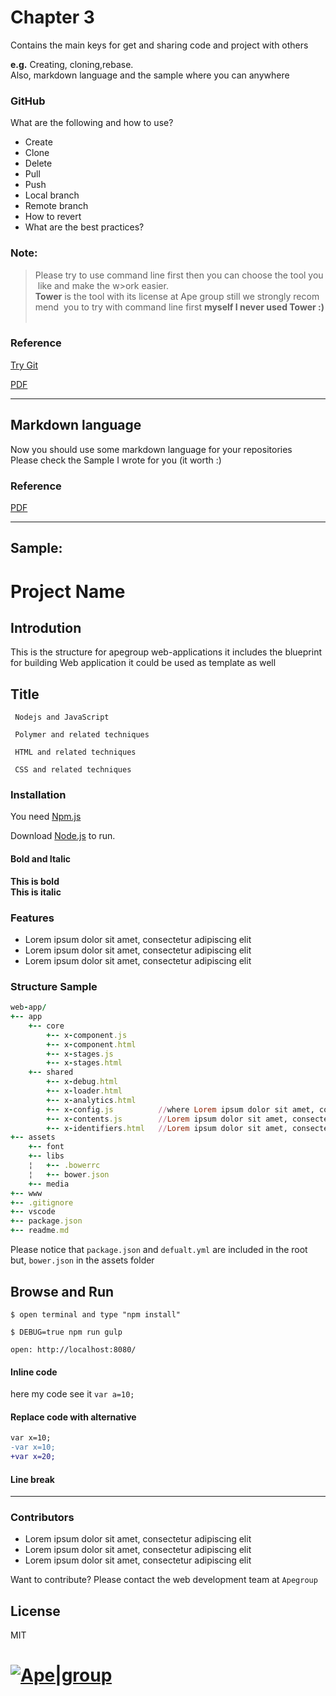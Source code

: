 # Chapter 3
Contains the main keys for get and sharing code and project with others 

**e.g.** Creating, cloning,rebase. 
Also, markdown language and the sample where you can anywhere

### GitHub
What are the following and how to use? 
 - Create 
 - Clone 
 - Delete 
 - Pull 
 - Push
 - Local branch 
 - Remote branch 
 - How to revert 
 - What are the best practices? 

### Note:
> Please try to use command line first then you can choose the tool you like and make the w>ork easier. 
> **Tower** is the tool with its license at Ape group still we strongly recommend 
> you to try with command line first __myself I never used Tower :)__
 

### Reference 
[Try Git](https://try.github.io/levels/1/challenges/1)

[PDF](https://services.github.com/on-demand/downloads/github-git-cheat-sheet.pdf)

---

## Markdown language

Now you should use some markdown language for your repositories
Please check the Sample I wrote for you (it worth :)  
### Reference 
[PDF](https://guides.github.com/pdfs/markdown-cheatsheet-online.pdf)

---

## Sample: 
# Project Name


## Introdution 
This is the structure for apegroup web-applications it includes the blueprint for building 
Web application it could be used as template as well  

## Title 

```
 Nodejs and JavaScript
```

```
 Polymer and related techniques
```

```
 HTML and related techniques
```

```
 CSS and related techniques
```

### Installation

You need  [Npm.js]( https://www.npmjs.com/) 

Download  [Node.js](https://nodejs.org/)  to run.

#### Bold and Italic
**This is bold**  
__This is italic__

### Features

  - Lorem ipsum dolor sit amet, consectetur adipiscing elit
  - Lorem ipsum dolor sit amet, consectetur adipiscing elit
  - Lorem ipsum dolor sit amet, consectetur adipiscing elit

### Structure Sample 
 

```ruby
web-app/
+-- app
    +-- core
        +-- x-component.js
        +-- x-component.html
        +-- x-stages.js
        +-- x-stages.html
    +-- shared
        +-- x-debug.html    
        +-- x-loader.html
        +-- x-analytics.html 
        +-- x-config.js          //where Lorem ipsum dolor sit amet, consectetur adipiscing elit
        +-- x-contents.js        //Lorem ipsum dolor sit amet, consectetur adipiscing elit
        +-- x-identifiers.html   //Lorem ipsum dolor sit amet, consectetur adipiscing elit
+-- assets
    +-- font
    +-- libs
    ¦   +-- .bowerrc
    ¦   +-- bower.json
    +-- media
+-- www
+-- .gitignore
+-- vscode
+-- package.json
+-- readme.md

```

Please notice that `package.json` and `defualt.yml` are included in the root
but, `bower.json` in the assets folder  

## Browse and Run

```
$ open terminal and type "npm install"
```

```
$ DEBUG=true npm run gulp
```

```
open: http://localhost:8080/
```


#### Inline code 
here my code see it `var a=10;`

#### Replace code with alternative 
```diff
var x=10;
-var x=10;
+var x=20;
```

#### Line break 
--- 
  

### Contributors

 - Lorem ipsum dolor sit amet, consectetur adipiscing elit
 - Lorem ipsum dolor sit amet, consectetur adipiscing elit
 - Lorem ipsum dolor sit amet, consectetur adipiscing elit
 
 Want to contribute? 
 Please contact the web development team at `Apegroup` 

License
----

MIT


# [![Ape|group](http://www.allabolag.se/absales_images/5568858384.png)](https://apegroup.se)
